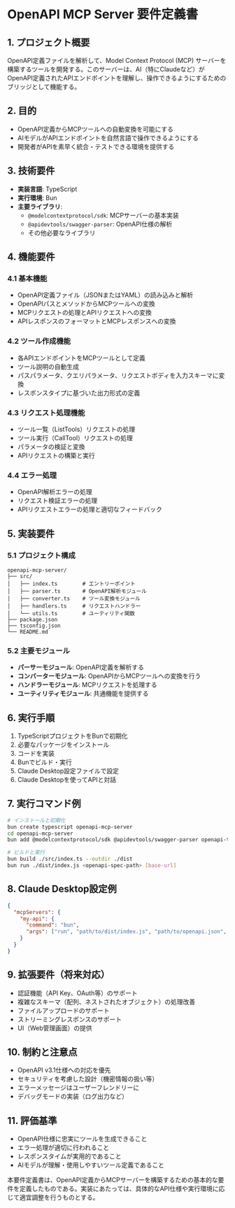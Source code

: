 # OpenAPI MCP Server 要件定義書

## 1. プロジェクト概要

OpenAPI定義ファイルを解析して、Model Context Protocol (MCP) サーバーを構築するツールを開発する。このサーバーは、AI（特にClaudeなど）がOpenAPI定義されたAPIエンドポイントを理解し、操作できるようにするためのブリッジとして機能する。

## 2. 目的

- OpenAPI定義からMCPツールへの自動変換を可能にする
- AIモデルがAPIエンドポイントを自然言語で操作できるようにする
- 開発者がAPIを素早く統合・テストできる環境を提供する

## 3. 技術要件

- **実装言語**: TypeScript
- **実行環境**: Bun
- **主要ライブラリ**:
  - `@modelcontextprotocol/sdk`: MCPサーバーの基本実装
  - `@apidevtools/swagger-parser`: OpenAPI仕様の解析
  - その他必要なライブラリ

## 4. 機能要件

### 4.1 基本機能

- OpenAPI定義ファイル（JSONまたはYAML）の読み込みと解析
- OpenAPIパスとメソッドからMCPツールへの変換
- MCPリクエストの処理とAPIリクエストへの変換
- APIレスポンスのフォーマットとMCPレスポンスへの変換

### 4.2 ツール作成機能

- 各APIエンドポイントをMCPツールとして定義
- ツール説明の自動生成
- パスパラメータ、クエリパラメータ、リクエストボディを入力スキーマに変換
- レスポンスタイプに基づいた出力形式の定義

### 4.3 リクエスト処理機能

- ツール一覧（ListTools）リクエストの処理
- ツール実行（CallTool）リクエストの処理
- パラメータの検証と変換
- APIリクエストの構築と実行

### 4.4 エラー処理

- OpenAPI解析エラーの処理
- リクエスト検証エラーの処理
- APIリクエストエラーの処理と適切なフィードバック

## 5. 実装要件

### 5.1 プロジェクト構成

```
openapi-mcp-server/
├── src/
│   ├── index.ts        # エントリーポイント
│   ├── parser.ts       # OpenAPI解析モジュール
│   ├── converter.ts    # ツール変換モジュール
│   ├── handlers.ts     # リクエストハンドラー
│   └── utils.ts        # ユーティリティ関数
├── package.json
├── tsconfig.json
└── README.md
```

### 5.2 主要モジュール

- **パーサーモジュール**: OpenAPI定義を解析する
- **コンバーターモジュール**: OpenAPIからMCPツールへの変換を行う
- **ハンドラーモジュール**: MCPリクエストを処理する
- **ユーティリティモジュール**: 共通機能を提供する

## 6. 実行手順

1. TypeScriptプロジェクトをBunで初期化
2. 必要なパッケージをインストール
3. コードを実装
4. Bunでビルド・実行
5. Claude Desktop設定ファイルで設定
6. Claude Desktopを使ってAPIと対話

## 7. 実行コマンド例

```bash
# インストールと初期化
bun create typescript openapi-mcp-server
cd openapi-mcp-server
bun add @modelcontextprotocol/sdk @apidevtools/swagger-parser openapi-types node-fetch

# ビルドと実行
bun build ./src/index.ts --outdir ./dist
bun run ./dist/index.js <openapi-spec-path> [base-url]
```

## 8. Claude Desktop設定例

```json
{
  "mcpServers": {
    "my-api": {
      "command": "bun",
      "args": ["run", "path/to/dist/index.js", "path/to/openapi.json", "https://api-base-url.com"]
    }
  }
}
```

## 9. 拡張要件（将来対応）

- 認証機能（API Key、OAuth等）のサポート
- 複雑なスキーマ（配列、ネストされたオブジェクト）の処理改善
- ファイルアップロードのサポート
- ストリーミングレスポンスのサポート
- UI（Web管理画面）の提供

## 10. 制約と注意点

- OpenAPI v3.1仕様への対応を優先
- セキュリティを考慮した設計（機密情報の扱い等）
- エラーメッセージはユーザーフレンドリーに
- デバッグモードの実装（ログ出力など）

## 11. 評価基準

- OpenAPI仕様に忠実にツールを生成できること
- エラー処理が適切に行われること
- レスポンスタイムが実用的であること
- AIモデルが理解・使用しやすいツール定義であること

本要件定義書は、OpenAPI定義からMCPサーバーを構築するための基本的な要件を定義したものである。実装にあたっては、具体的なAPI仕様や実行環境に応じて適宜調整を行うものとする。